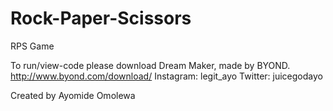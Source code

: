 # Rock-Paper-Scissors
RPS Game

To run/view-code please download Dream Maker, made by BYOND.
http://www.byond.com/download/
Instagram: legit_ayo
Twitter: juicegodayo


Created by Ayomide Omolewa
